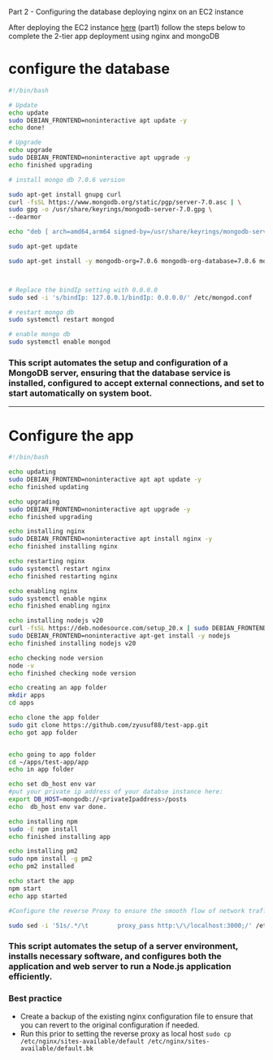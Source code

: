 
Part 2 - Configuring the database deploying nginx on an EC2 instance  <br>

After deploying the EC2 instance [here](https://github.com/zyusuf88/EC2-nginx-deployment)     (part1) follow the steps below to complete the 2-tier app deployment using nginx and mongoDB

# configure the database 
```bash 
#!/bin/bash

# Update
echo update
sudo DEBIAN_FRONTEND=noninteractive apt update -y
echo done!

# Upgrade
echo upgrade
sudo DEBIAN_FRONTEND=noninteractive apt upgrade -y
echo finished upgrading

# install mongo db 7.0.6 version

sudo apt-get install gnupg curl
curl -fsSL https://www.mongodb.org/static/pgp/server-7.0.asc | \
sudo gpg -o /usr/share/keyrings/mongodb-server-7.0.gpg \
--dearmor

echo "deb [ arch=amd64,arm64 signed-by=/usr/share/keyrings/mongodb-server-7.0.gpg ] https://repo.mongodb.org/apt/ubuntu jammy/mongodb-org/7.0 multiverse" | sudo tee /etc/apt/sources.list.d/mongodb-org-7.0.list

sudo apt-get update

sudo apt-get install -y mongodb-org=7.0.6 mongodb-org-database=7.0.6 mongodb-org-server=7.0.6 mongodb-mongosh=2.2.4 mongodb-org-mongos=7.0.6 mongodb-org-tools=7.0.6



# Replace the bindIp setting with 0.0.0.0
sudo sed -i 's/bindIp: 127.0.0.1/bindIp: 0.0.0.0/' /etc/mongod.conf

# restart mongo db 
sudo systemctl restart mongod

# enable mongo db
sudo systemctl enable mongod

```
### This script automates the setup and configuration of a MongoDB server, ensuring that the database service is installed, configured to accept external connections, and set to start automatically on system boot.

--------------------------
# Configure the app 

```bash 
#!/bin/bash

echo updating
sudo DEBIAN_FRONTEND=noninteractive apt apt update -y
echo finished updating

echo upgrading
sudo DEBIAN_FRONTEND=noninteractive apt upgrade -y
echo finished upgrading

echo installing nginx
sudo DEBIAN_FRONTEND=noninteractive apt install nginx -y
echo finished installing nginx

echo restarting nginx
sudo systemctl restart nginx
echo finished restarting nginx

echo enabling nginx
sudo systemctl enable nginx
echo finished enabling nginx

echo installing nodejs v20
curl -fsSL https://deb.nodesource.com/setup_20.x | sudo DEBIAN_FRONTEND=noninteractive -E bash - &&\
sudo DEBIAN_FRONTEND=noninteractive apt-get install -y nodejs
echo finished installing nodejs v20

echo checking node version
node -v
echo finished checking node version

echo creating an app folder 
mkdir apps
cd apps

echo clone the app folder
sudo git clone https://github.com/zyusuf88/test-app.git
echo got app folder


echo going to app folder
cd ~/apps/test-app/app
echo in app folder

echo set db_host env var
#put your private ip address of your databse instance here: 
export DB_HOST=mongodb://<privateIpaddress>/posts 
echo  db_host env var done.

echo installing npm
sudo -E npm install
echo finished installing app

echo installing pm2
sudo npm install -g pm2
echo pm2 installed

echo start the app
npm start 
echo app started

#Configure the reverse Proxy to ensure the smooth flow of network traffic between clients and applications

sudo sed -i '51s/.*/\t        proxy_pass http:\/\/localhost:3000;/' /etc/nginx/sites-available/default

``` 
### This script automates the setup of a server environment, installs necessary software, and configures both the application and web server to run a Node.js application efficiently.

### Best practice
- Create a backup of the existing nginx configuration file to ensure that you can revert to the original configuration if needed.
- Run this prior to setting the reverse proxy as local host `sudo cp /etc/nginx/sites-available/default /etc/nginx/sites-available/default.bk`